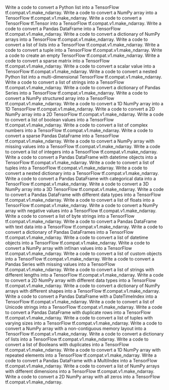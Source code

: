 Write a code to convert a Python list into a TensorFlow tf.compat.v1.make_ndarray.
Write a code to convert a NumPy array into a TensorFlow tf.compat.v1.make_ndarray.
Write a code to convert a TensorFlow tf.Tensor into a TensorFlow tf.compat.v1.make_ndarray.
Write a code to convert a Pandas DataFrame into a TensorFlow tf.compat.v1.make_ndarray.
Write a code to convert a dictionary of NumPy arrays into a TensorFlow tf.compat.v1.make_ndarray.
Write a code to convert a list of lists into a TensorFlow tf.compat.v1.make_ndarray.
Write a code to convert a tuple into a TensorFlow tf.compat.v1.make_ndarray.
Write a code to create an empty TensorFlow tf.compat.v1.make_ndarray.
Write a code to convert a sparse matrix into a TensorFlow tf.compat.v1.make_ndarray.
Write a code to convert a scalar value into a TensorFlow tf.compat.v1.make_ndarray.
Write a code to convert a nested Python list into a multi-dimensional TensorFlow tf.compat.v1.make_ndarray.
Write a code to convert a list of strings into a TensorFlow tf.compat.v1.make_ndarray.
Write a code to convert a dictionary of Pandas Series into a TensorFlow tf.compat.v1.make_ndarray.
Write a code to convert a NumPy structured array into a TensorFlow tf.compat.v1.make_ndarray.
Write a code to convert a 1D NumPy array into a 1D TensorFlow tf.compat.v1.make_ndarray.
Write a code to convert a 2D NumPy array into a 2D TensorFlow tf.compat.v1.make_ndarray.
Write a code to convert a list of boolean values into a TensorFlow tf.compat.v1.make_ndarray.
Write a code to convert a list of complex numbers into a TensorFlow tf.compat.v1.make_ndarray.
Write a code to convert a sparse Pandas DataFrame into a TensorFlow tf.compat.v1.make_ndarray.
Write a code to convert a NumPy array with missing values into a TensorFlow tf.compat.v1.make_ndarray.
Write a code to convert a list of integers into a TensorFlow tf.compat.v1.make_ndarray.
Write a code to convert a Pandas DataFrame with datetime objects into a TensorFlow tf.compat.v1.make_ndarray.
Write a code to convert a list of tuples into a TensorFlow tf.compat.v1.make_ndarray.
Write a code to convert a nested dictionary into a TensorFlow tf.compat.v1.make_ndarray.
Write a code to convert a Pandas DataFrame with categorical data into a TensorFlow tf.compat.v1.make_ndarray.
Write a code to convert a 3D NumPy array into a 3D TensorFlow tf.compat.v1.make_ndarray.
Write a code to convert a Pandas DataFrame with different data types into a TensorFlow tf.compat.v1.make_ndarray.
Write a code to convert a list of floats into a TensorFlow tf.compat.v1.make_ndarray.
Write a code to convert a NumPy array with negative values into a TensorFlow tf.compat.v1.make_ndarray.
Write a code to convert a list of byte strings into a TensorFlow tf.compat.v1.make_ndarray.
Write a code to convert a Pandas DataFrame with text data into a TensorFlow tf.compat.v1.make_ndarray.
Write a code to convert a dictionary of Pandas DataFrames into a TensorFlow tf.compat.v1.make_ndarray.
Write a code to convert a list of datetime objects into a TensorFlow tf.compat.v1.make_ndarray.
Write a code to convert a NumPy array with inf/nan values into a TensorFlow tf.compat.v1.make_ndarray.
Write a code to convert a list of custom objects into a TensorFlow tf.compat.v1.make_ndarray.
Write a code to convert a Pandas Series with missing values into a TensorFlow tf.compat.v1.make_ndarray.
Write a code to convert a list of strings with different lengths into a TensorFlow tf.compat.v1.make_ndarray.
Write a code to convert a 2D NumPy array with different data types into a TensorFlow tf.compat.v1.make_ndarray.
Write a code to convert a dictionary of NumPy arrays with different shapes into a TensorFlow tf.compat.v1.make_ndarray.
Write a code to convert a Pandas DataFrame with a DateTimeIndex into a TensorFlow tf.compat.v1.make_ndarray.
Write a code to convert a list of Unicode strings into a TensorFlow tf.compat.v1.make_ndarray.
Write a code to convert a Pandas DataFrame with duplicate rows into a TensorFlow tf.compat.v1.make_ndarray.
Write a code to convert a list of tuples with varying sizes into a TensorFlow tf.compat.v1.make_ndarray.
Write a code to convert a NumPy array with a non-contiguous memory layout into a TensorFlow tf.compat.v1.make_ndarray.
Write a code to convert a dictionary of lists into a TensorFlow tf.compat.v1.make_ndarray.
Write a code to convert a list of Booleans with duplicates into a TensorFlow tf.compat.v1.make_ndarray.
Write a code to convert a 1D NumPy array with repeated elements into a TensorFlow tf.compat.v1.make_ndarray.
Write a code to convert a Pandas DataFrame with a MultiIndex into a TensorFlow tf.compat.v1.make_ndarray.
Write a code to convert a list of NumPy arrays with different dimensions into a TensorFlow tf.compat.v1.make_ndarray.
Write a code to convert a 2D NumPy array with all zeros into a TensorFlow tf.compat.v1.make_ndarray.